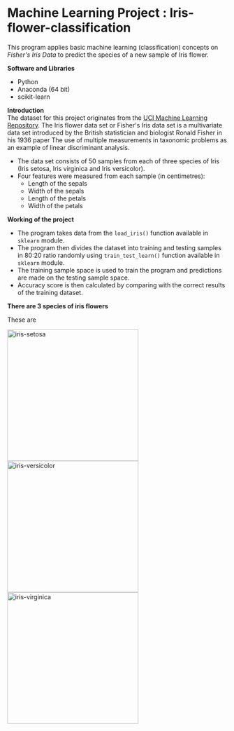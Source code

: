 # Machine Learning Project : Iris-flower-classification
This program applies basic machine learning (classification) concepts on *Fisher's Iris Data* to predict the species of a new sample of Iris flower.

**Software and Libraries**
- Python
- Anaconda (64 bit)
- scikit-learn

**Introduction**  
The dataset for this project originates from the [UCI Machine Learning Repository](https://archive.ics.uci.edu/ml/datasets/Iris). The Iris flower data set or Fisher's Iris data set is a multivariate data set introduced by the British statistician and biologist Ronald Fisher in his 1936 paper The use of multiple measurements in taxonomic problems as an example of linear discriminant analysis.
- The data set consists of 50 samples from each of three species of Iris (Iris setosa, Iris virginica and Iris versicolor).
- Four features were measured from each sample (in centimetres): 
  - Length of the sepals
  - Width of the sepals
  - Length of the petals
  - Width of the petals
  
 **Working of the project**
- The program takes data from the `load_iris()` function available in `sklearn` module.
- The program then divides the dataset into training and testing samples in 80:20 ratio randomly using `train_test_learn()` function available in `sklearn` module.
- The training sample space is used to train the program and predictions are made on the testing sample space.
- Accuracy score is then calculated by comparing with the correct results of the training dataset.

**There are 3 species of iris flowers**

These are

<img src="https://upload.wikimedia.org/wikipedia/commons/thumb/5/56/Kosaciec_szczecinkowaty_Iris_setosa.jpg/220px-Kosaciec_szczecinkowaty_Iris_setosa.jpg" title="iris-setosa" height=300px width=300px>     <img src="https://upload.wikimedia.org/wikipedia/commons/thumb/4/41/Iris_versicolor_3.jpg/220px-Iris_versicolor_3.jpg" title="iris-versicolor" height=300px width=300px>     <img src="https://upload.wikimedia.org/wikipedia/commons/thumb/9/9f/Iris_virginica.jpg/220px-Iris_virginica.jpg" title="iris-virginica" height=300px width=300px>

